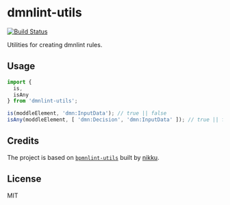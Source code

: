 # dmnlint-utils

[![Build Status](https://travis-ci.org/bpmn-io/dmnlint-utils.svg?branch=master)](https://travis-ci.org/bpmn-io/dmnlint-utils)

Utilities for creating dmnlint rules.

## Usage

```javascript
import {
  is,
  isAny
} from 'dmnlint-utils';

is(moddleElement, 'dmn:InputData'); // true || false
isAny(moddleElement, [ 'dmn:Decision', 'dmn:InputData' ]); // true || false
```

## Credits

The project is based on [`bpmnlint-utils`](https://github.com/bpmn-io/bpmnlint-utils) built by [nikku](https://github.com/nikku).

## License

MIT
